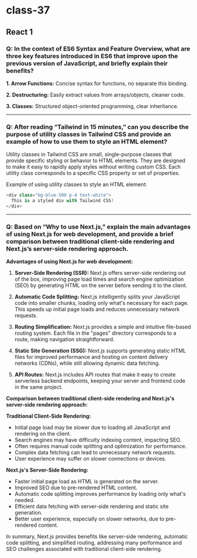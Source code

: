 # class-37

## React 1

### Q: In the context of ES6 Syntax and Feature Overview, what are three key features introduced in ES6 that improve upon the previous version of JavaScript, and briefly explain their benefits?

**1. Arrow Functions:**
Concise syntax for functions, no separate this binding.

**2. Destructuring:**
Easily extract values from arrays/objects, cleaner code.

**3. Classes:**
Structured object-oriented programming, clear inheritance.

---------

### Q: After reading “Tailwind in 15 minutes,” can you describe the purpose of utility classes in Tailwind CSS and provide an example of how to use them to style an HTML element?

Utility classes in Tailwind CSS are small, single-purpose classes that provide specific styling or behavior to HTML elements. They are designed to make it easy to rapidly apply styles without writing custom CSS. Each utility class corresponds to a specific CSS property or set of properties.

Example of using utility classes to style an HTML element:

```python
<div class="bg-blue-500 p-4 text-white">
  This is a styled div with Tailwind CSS!
</div>

```

---------

### Q: Based on “Why to use Next.js,” explain the main advantages of using Next.js for web development, and provide a brief comparison between traditional client-side rendering and Next.js’s server-side rendering approach.

**Advantages of using Next.js for web development:**

1. **Server-Side Rendering (SSR):** Next.js offers server-side rendering out of the box, improving page load times and search engine optimization (SEO) by generating HTML on the server before sending it to the client.

2. **Automatic Code Splitting:** Next.js intelligently splits your JavaScript code into smaller chunks, loading only what's necessary for each page. This speeds up initial page loads and reduces unnecessary network requests.

3. **Routing Simplification:** Next.js provides a simple and intuitive file-based routing system. Each file in the "pages" directory corresponds to a route, making navigation straightforward.

4. **Static Site Generation (SSG):** Next.js supports generating static HTML files for improved performance and hosting on content delivery networks (CDNs), while still allowing dynamic data fetching.

5. **API Routes:** Next.js includes API routes that make it easy to create serverless backend endpoints, keeping your server and frontend code in the same project.

**Comparison between traditional client-side rendering and Next.js's server-side rendering approach:**

**Traditional Client-Side Rendering:**

- Initial page load may be slower due to loading all JavaScript and rendering on the client.
- Search engines may have difficulty indexing content, impacting SEO.
- Often requires manual code splitting and optimization for performance.
- Complex data fetching can lead to unnecessary network requests.
- User experience may suffer on slower connections or devices.

**Next.js's Server-Side Rendering:**

- Faster initial page load as HTML is generated on the server.
- Improved SEO due to pre-rendered HTML content.
- Automatic code splitting improves performance by loading only what's needed.
- Efficient data fetching with server-side rendering and static site generation.
- Better user experience, especially on slower networks, due to pre-rendered content.

In summary, Next.js provides benefits like server-side rendering, automatic code splitting, and simplified routing, addressing many performance and SEO challenges associated with traditional client-side rendering.